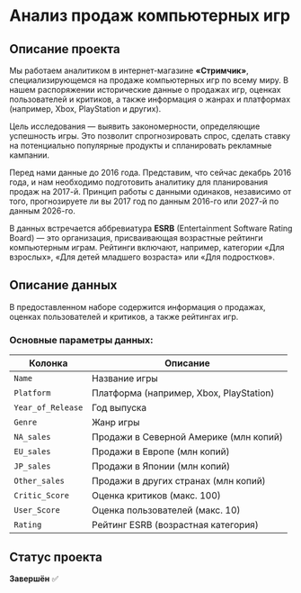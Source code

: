 # Анализ продаж компьютерных игр

## Описание проекта  
Мы работаем аналитиком в интернет-магазине **«Стримчик»**, специализирующемся на продаже компьютерных игр по всему миру. В нашем распоряжении исторические данные о продажах игр, оценках пользователей и критиков, а также информация о жанрах и платформах (например, Xbox, PlayStation и других).  

Цель исследования — выявить закономерности, определяющие успешность игры. Это позволит спрогнозировать спрос, сделать ставку на потенциально популярные продукты и спланировать рекламные кампании.  

Перед нами данные до 2016 года. Представим, что сейчас декабрь 2016 года, и нам необходимо подготовить аналитику для планирования продаж на 2017-й. Принцип работы с данными одинаков, независимо от того, прогнозируете ли вы 2017 год по данным 2016-го или 2027-й по данным 2026-го.  

В данных встречается аббревиатура **ESRB** (Entertainment Software Rating Board) — это организация, присваивающая возрастные рейтинги компьютерным играм. Рейтинги включают, например, категории «Для взрослых», «Для детей младшего возраста» или «Для подростков».

## Описание данных  
В предоставленном наборе содержится информация о продажах, оценках пользователей и критиков, а также рейтингах игр.

### Основные параметры данных:
| Колонка          | Описание |
|-----------------|----------|
| `Name`          | Название игры |
| `Platform`      | Платформа (например, Xbox, PlayStation) |
| `Year_of_Release` | Год выпуска |
| `Genre`         | Жанр игры |
| `NA_sales`      | Продажи в Северной Америке (млн копий) |
| `EU_sales`      | Продажи в Европе (млн копий) |
| `JP_sales`      | Продажи в Японии (млн копий) |
| `Other_sales`   | Продажи в других странах (млн копий) |
| `Critic_Score`  | Оценка критиков (макс. 100) |
| `User_Score`    | Оценка пользователей (макс. 10) |
| `Rating`        | Рейтинг ESRB (возрастная категория) |

## Статус проекта  
**Завершён** ✅

